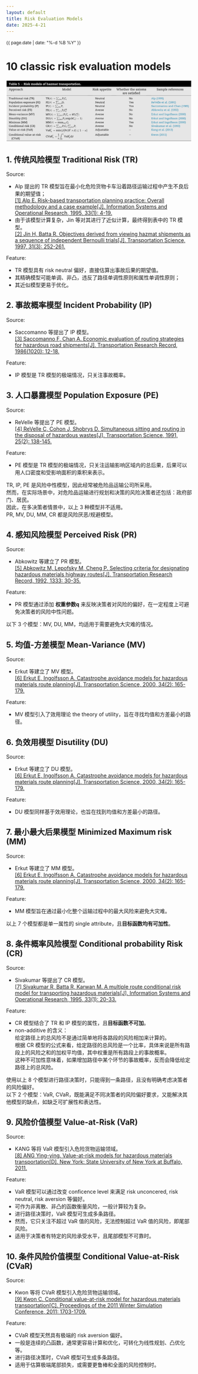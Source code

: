 ```yaml
---
layout: default
title: Risk Evaluation Models
date: 2025-4-21
---
```


<small>{{ page.date | date: "%-d %B %Y" }}</small>

# 10 classic risk evaluation models

![10 risk models](../assets/images/risk%20models.png "10 risk evaluation models")

## 1. 传统风险模型 Traditional Risk (TR)

Source:

- Alp 提出的 TR 模型旨在最小化危险货物卡车沿着路径运输过程中产生不良后果的期望值；  
  [[1] Alp E. Risk-based transportation planning practice: Overall methodology and a case example[J]. Information Systems and Operational Research, 1995, 33(1): 4-19.](https://www.researchgate.net/publication/259716076_Risk-Based_Transportation_Planning_Practice_Overall_Methodology_And_A_Case_Example)
- 由于该模型计算复杂，Jin 等对其进行了近似计算，最终得到表中的 TR 模型。  
  [[2] Jin H, Batta R. Objectives derived from viewing hazmat shipments as a sequence of independent Bernoulli trials[J]. Transportation Science, 1997, 31(3): 252-261.](https://doi.org/10.1287/trsc.31.3.252)

Feature:

- TR 模型具有 risk neutral 偏好，直接估算出事故后果的期望值。
- 其精确模型可能单调、非凸，违反了路径单调性原则和属性单调性原则；
- 其近似模型更易于优化。

## 2. 事故概率模型 Incident Probability (IP)

Source:

- Saccomanno 等提出了 IP 模型。  
  [[3] Saccomanno F, Chan A. Economic evaluation of routing strategies for hazardous road shipments[J]. Transportation Research Record, 1986(1020): 12-18.](https://onlinepubs.trb.org/Onlinepubs/trr/1985/1020/1020-003.pdf)

Feature:

- IP 模型是 TR 模型的极端情况，只关注事故概率。

## 3. 人口暴露模型 Population Exposure (PE)

Source:

- ReVelle 等提出了 PE 模型。  
  [[4] ReVelle C, Cohon J, Shobrys D. Simultaneous sitting and routing in the disposal of hazardous wastes[J]. Transportation Science, 1991, 25(2): 138-145.](https://pubsonline.informs.org/doi/10.1287/trsc.25.2.138)

Feature:

- PE 模型是 TR 模型的极端情况，只关注运输影响区域内的总后果，后果可以用人口密度和受影响面积的乘积来表示。

TR, IP, PE 是风险中性模型，因此经常被危险品运输公司所采用。  
然而，在实际场景中，对危险品运输进行规划和决策的风险决策者还包括：政府部门、居民。  
因此，在多决策者情景中，以上 3 种模型并不适用。  
PR, MV, DU, MM, CR 都是风险厌恶/规避模型。

## 4. 感知风险模型 Perceived Risk (PR)

Source:

- Abkowitz 等建立了 PR 模型。  
  [[5] Abkowitz M, Lepofsky M, Cheng P. Selecting criteria for designating hazardous materials highway routes[J]. Transportation Research Record, 1992, 1333: 30-35.](https://onlinepubs.trb.org/Onlinepubs/trr/1992/1333/1333-005.pdf)

Feature:

- PR 模型通过添加 **权重参数q** 来反映决策者对风险的偏好，在一定程度上可避免决策者的风险中性问题。

以下 3 个模型：MV, DU, MM，均适用于需要避免大灾难的情况。

## 5. 均值-方差模型 Mean-Variance (MV)

Source:

- Erkut 等建立了 MV 模型。  
  [[6] Erkut E, Ingolfsson A. Catastrophe avoidance models for hazardous materials route planning[J]. Transportation Science, 2000, 34(2): 165-179.](https://doi.org/10.1287/trsc.34.2.165.12303)

Feature:

- MV 模型引入了效用理论 the theory of utility，旨在寻找均值和方差最小的路径。

## 6. 负效用模型 Disutility (DU)

Source:

- Erkut 等建立了 DU 模型。  
  [[6] Erkut E, Ingolfsson A. Catastrophe avoidance models for hazardous materials route planning[J]. Transportation Science, 2000, 34(2): 165-179.](https://doi.org/10.1287/trsc.34.2.165.12303)

Feature:

- DU 模型同样基于效用理论，也旨在找到均值和方差最小的路径。

## 7. 最小最大后果模型 Minimized Maximum risk (MM)

Source:

- Erkut 等建立了 MM 模型。  
  [[6] Erkut E, Ingolfsson A. Catastrophe avoidance models for hazardous materials route planning[J]. Transportation Science, 2000, 34(2): 165-179.](https://doi.org/10.1287/trsc.34.2.165.12303)

Feature:

- MM 模型旨在通过最小化整个运输过程中的最大风险来避免大灾难。

以上 7 个模型都是单一属性的 single attribute，且**目标函数均有可加性**。

## 8. 条件概率风险模型 Conditional probability Risk (CR)

Source:

- Sivakumar 等提出了 CR 模型。  
  [[7] Sivakumar R, Batta R, Karwan M. A multiple route conditional risk model for transporting hazardous materials[J]. Information Systems and Operational Research, 1995, 33(1): 20-33.](https://doi.org/10.1080/03155986.1995.11732264)

Feature:

- CR 模型结合了 TR 和 IP 模型的属性，且**目标函数不可加**。
- non-additive 的含义：  
  给定路径上的总风险不是通过简单地将各路段的风险相加来计算的。  
  根据 CR 模型的公式来看，给定路径的总风险是一个比率，具体来说是所有路段上的风险之和的加权平均值，其中权重是所有路段上的事故概率。  
  这种不可加性意味着，如果增加路径中某个环节的事故概率，反而会降低给定路径上的总风险。

使用以上 8 个模型进行路径决策时，只能得到一条路径，且没有明确考虑决策者的风险偏好。  
以下 2 个模型：VaR, CVaR，既能满足不同决策者的风险偏好要求，又能解决其他模型的缺点，如缺乏可扩展性和表达性。

## 9. 风险价值模型 Value-at-Risk (VaR)

Source:

- KANG 等将 VaR 模型引入危险货物运输领域。  
  [[8] ANG Ying-ying. Value-at-risk models for hazardous materials transportation[D]. New York: State University of New York at Buffalo, 2011.](https://www.acsu.buffalo.edu/~batta/hazmatvar.pdf)

Feature:

- VaR 模型可以通过改变 conficence level 来满足 risk unconcered, risk neutral, risk aversion 等偏好。
- 可作为非离散、非凸的函数衡量风险，一般计算较为复杂。
- 进行路径决策时，VaR 模型可生成多条路径。
- 然而，它只关注不超过 VaR 值的风险，无法控制超过 VaR 值的风险，即尾部风险。
- 适用于决策者有特定的风险承受水平，且尾部模型不可靠时。

## 10. 条件风险价值模型 Conditional Value-at-Risk (CVaR)

Source:

- Kwon 等将 CVaR 模型引入危险货物运输领域。  
  [[9] Kwon C. Conditional value-at-risk model for hazardous materials transportation[C]. Proceedings of the 2011 Winter Simulation Conference, 2011: 1703-1709.](https://www.informs-sim.org/wsc11papers/152.pdf)

Feature:

- CVaR 模型天然具有极端的 risk aversion 偏好。
- 一般是连续的凸函数，通常更容易计算和优化，可转化为线性规划、凸优化等。
- 进行路径决策时，CVaR 模型可生成多条路径。
- 适用于估算极端尾部损失，或需要更鲁棒和全面的风险控制时。

